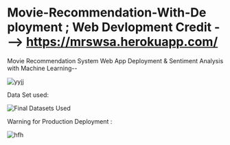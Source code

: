 # Movie-Recommendation-With-De ployment ; Web Devlopment Credit ---> https://mrswsa.herokuapp.com/


Movie Recommendation System Web App Deployment &amp; Sentiment  Analysis with Machine Learning--

![yyjj](https://user-images.githubusercontent.com/56412471/137596026-dd3733af-94f7-4ff9-a3eb-ca238a4e7947.JPG)


Data Set used:


![Final Datasets Used](https://user-images.githubusercontent.com/56412471/137596042-f5618493-2cce-4da0-bcd9-23cf4c51812d.JPG)


Warning for Production Deployment :

![hfh](https://user-images.githubusercontent.com/56412471/137596054-484d1b2e-d0c5-4eb4-8e00-c079562aa0ed.JPG)
